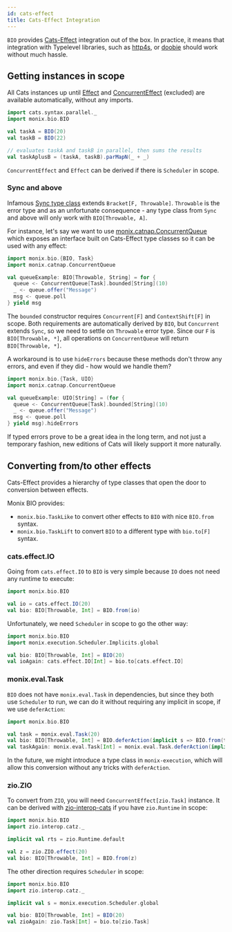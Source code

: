 ```yaml
---
id: cats-effect
title: Cats-Effect Integration
---
```


`BIO` provides [Cats-Effect](https://github.com/typelevel/cats-effect/) integration out of the box.
In practice, it means that integration with Typelevel libraries, such as [http4s](https://github.com/http4s/http4s), or [doobie](https://github.com/tpolecat/doobie) should work without much hassle.

## Getting instances in scope

All Cats instances up until [Effect](https://typelevel.org/cats-effect/typeclasses/effect.html) and [ConcurrentEffect](https://typelevel.org/cats-effect/typeclasses/concurrent-effect.html) (excluded) are available automatically, without any imports.

```scala mdoc:silent:reset
import cats.syntax.parallel._
import monix.bio.BIO

val taskA = BIO(20)
val taskB = BIO(22)

// evaluates taskA and taskB in parallel, then sums the results
val taskAplusB = (taskA, taskB).parMapN(_ + _)
```

`ConcurrentEffect` and `Effect` can be derived if there is `Scheduler` in scope.

### Sync and above

Infamous [Sync type class](https://typelevel.org/cats-effect/typeclasses/sync.html) extends `Bracket[F, Throwable]`.
`Throwable` is the error type and as an unfortunate consequence - any type class from `Sync` and above will only work with `BIO[Throwable, A]`.

For instance, let's say we want to use [monix.catnap.ConcurrentQueue](https://monix.io/api/current/monix/catnap/ConcurrentQueue.html)
which exposes an interface built on Cats-Effect type classes so it can be used with any effect:

```scala mdoc:silent:reset
import monix.bio.{BIO, Task}
import monix.catnap.ConcurrentQueue

val queueExample: BIO[Throwable, String] = for {
  queue <- ConcurrentQueue[Task].bounded[String](10)
  _ <- queue.offer("Message")
  msg <- queue.poll
} yield msg
```

The `bounded` constructor requires `Concurrent[F]` and `ContextShift[F]` in scope.
Both requirements are automatically derived by `BIO`, but `Concurrent` extends `Sync`, so we need to settle on `Throwable` error type.
Since our `F` is `BIO[Throwable, *]`, all operations on `ConcurrentQueue` will return `BIO[Throwable, *]`.

A workaround is to use `hideErrors` because these methods don't throw any errors, and even if they did - how would we handle them?

```scala mdoc:silent:reset
import monix.bio.{Task, UIO}
import monix.catnap.ConcurrentQueue

val queueExample: UIO[String] = (for {
  queue <- ConcurrentQueue[Task].bounded[String](10)
  _ <- queue.offer("Message")
  msg <- queue.poll
} yield msg).hideErrors
```

If typed errors prove to be a great idea in the long term, and not just a temporary fashion, new editions of Cats will likely support it more naturally.

## Converting from/to other effects

Cats-Effect provides a hierarchy of type classes that open the door to conversion between effects.

Monix BIO provides:
- `monix.bio.TaskLike` to convert other effects to `BIO` with nice `BIO.from` syntax.
- `monix.bio.TaskLift` to convert `BIO` to a different type with `bio.to[F]` syntax.

### cats.effect.IO

Going from `cats.effect.IO` to `BIO` is very simple because `IO` does not need any runtime to execute:

```scala mdoc:silent:reset
import monix.bio.BIO

val io = cats.effect.IO(20)
val bio: BIO[Throwable, Int] = BIO.from(io)
```

Unfortunately, we need `Scheduler` in scope to go the other way:

```scala mdoc:silent:reset
import monix.bio.BIO
import monix.execution.Scheduler.Implicits.global

val bio: BIO[Throwable, Int] = BIO(20)
val ioAgain: cats.effect.IO[Int] = bio.to[cats.effect.IO]
```

### monix.eval.Task

`BIO` does not have `monix.eval.Task` in dependencies, but since they both use `Scheduler` to run, we can do it
without requiring any implicit in scope, if we use `deferAction`:

```scala mdoc:silent:reset
import monix.bio.BIO

val task = monix.eval.Task(20)
val bio: BIO[Throwable, Int] = BIO.deferAction(implicit s => BIO.from(task))
val taskAgain: monix.eval.Task[Int] = monix.eval.Task.deferAction(implicit s => bio.to[monix.eval.Task])
```

In the future, we might introduce a type class in `monix-execution`, which will allow this conversion without any tricks with `deferAction`.

### zio.ZIO

To convert from `ZIO`, you will need `ConcurrentEffect[zio.Task]` instance. 
It can be derived with [zio-interop-cats](https://github.com/zio/interop-cats) if you have `zio.Runtime` in scope:

```scala mdoc:silent:reset
import monix.bio.BIO
import zio.interop.catz._

implicit val rts = zio.Runtime.default

val z = zio.ZIO.effect(20)
val bio: BIO[Throwable, Int] = BIO.from(z)
```

The other direction requires `Scheduler` in scope:

```scala mdoc:silent:reset
import monix.bio.BIO
import zio.interop.catz._

implicit val s = monix.execution.Scheduler.global

val bio: BIO[Throwable, Int] = BIO(20)
val zioAgain: zio.Task[Int] = bio.to[zio.Task]
```